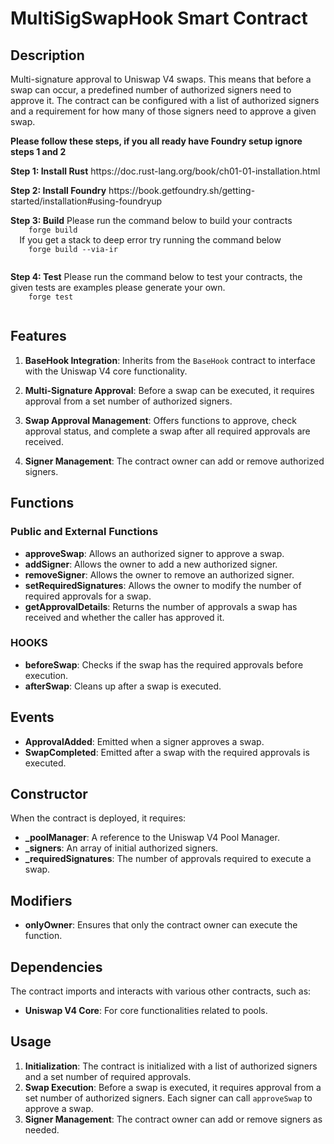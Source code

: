 # MultiSigSwapHook Smart Contract

## Description

Multi-signature approval to Uniswap V4 swaps. This means that before a swap can occur, a predefined number of authorized signers need to approve it. The contract can be configured with a list of authorized signers and a requirement for how many of those signers need to approve a given swap.

<p>
  <strong>Please follow these steps, if you all ready have Foundry setup ignore steps 1 and 2</strong>
</p>

<p>
  <strong> Step 1: Install Rust</strong>
  https://doc.rust-lang.org/book/ch01-01-installation.html
</p>

<p>
  <strong> Step 2: Install Foundry</strong>
  https://book.getfoundry.sh/getting-started/installation#using-foundryup
</p>

<p>
  <strong> Step 3: Build</strong>
  Please run the command below to build your contracts
  <code>
    forge build
  </code>
  If you get a stack to deep error try running the command below
  <code>
    forge build --via-ir 
  </code> 
</p>

<p>
  <strong> Step 4: Test</strong>
  Please run the command below to test your contracts, the given tests are examples please generate your own.
  <code>
    forge test
  </code>
</p>

## Features

1. **BaseHook Integration**: Inherits from the `BaseHook` contract to interface with the Uniswap V4 core functionality.

2. **Multi-Signature Approval**: Before a swap can be executed, it requires approval from a set number of authorized signers.

3. **Swap Approval Management**: Offers functions to approve, check approval status, and complete a swap after all required approvals are received.

4. **Signer Management**: The contract owner can add or remove authorized signers.

## Functions

### Public and External Functions

- **approveSwap**: Allows an authorized signer to approve a swap.
- **addSigner**: Allows the owner to add a new authorized signer.
- **removeSigner**: Allows the owner to remove an authorized signer.
- **setRequiredSignatures**: Allows the owner to modify the number of required approvals for a swap.
- **getApprovalDetails**: Returns the number of approvals a swap has received and whether the caller has approved it.

### HOOKS

- **beforeSwap**: Checks if the swap has the required approvals before execution.
- **afterSwap**: Cleans up after a swap is executed.

## Events

- **ApprovalAdded**: Emitted when a signer approves a swap.
- **SwapCompleted**: Emitted after a swap with the required approvals is executed.

## Constructor

When the contract is deployed, it requires:

- **\_poolManager**: A reference to the Uniswap V4 Pool Manager.
- **\_signers**: An array of initial authorized signers.
- **\_requiredSignatures**: The number of approvals required to execute a swap.

## Modifiers

- **onlyOwner**: Ensures that only the contract owner can execute the function.

## Dependencies

The contract imports and interacts with various other contracts, such as:

- **Uniswap V4 Core**: For core functionalities related to pools.

## Usage

1. **Initialization**: The contract is initialized with a list of authorized signers and a set number of required approvals.
2. **Swap Execution**: Before a swap is executed, it requires approval from a set number of authorized signers. Each signer can call `approveSwap` to approve a swap.
3. **Signer Management**: The contract owner can add or remove signers as needed.
